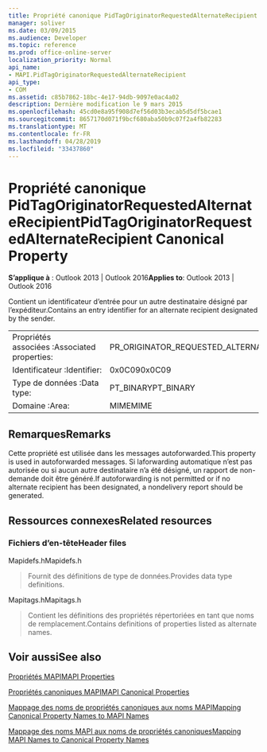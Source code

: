 ```yaml
---
title: Propriété canonique PidTagOriginatorRequestedAlternateRecipient
manager: soliver
ms.date: 03/09/2015
ms.audience: Developer
ms.topic: reference
ms.prod: office-online-server
localization_priority: Normal
api_name:
- MAPI.PidTagOriginatorRequestedAlternateRecipient
api_type:
- COM
ms.assetid: c85b7862-18bc-4e17-94db-9097e0ac4a02
description: Dernière modification le 9 mars 2015
ms.openlocfilehash: 45cd0e8a95f908d7ef56d03b3ecab5d5df5bcae1
ms.sourcegitcommit: 8657170d071f9bcf680aba50b9c07f2a4fb82283
ms.translationtype: MT
ms.contentlocale: fr-FR
ms.lasthandoff: 04/28/2019
ms.locfileid: "33437860"
---
```

# <a name="pidtagoriginatorrequestedalternaterecipient-canonical-property"></a><span data-ttu-id="15799-103">Propriété canonique PidTagOriginatorRequestedAlternateRecipient</span><span class="sxs-lookup"><span data-stu-id="15799-103">PidTagOriginatorRequestedAlternateRecipient Canonical Property</span></span>

  
  
<span data-ttu-id="15799-104">**S’applique à** : Outlook 2013 | Outlook 2016</span><span class="sxs-lookup"><span data-stu-id="15799-104">**Applies to**: Outlook 2013 | Outlook 2016</span></span> 
  
<span data-ttu-id="15799-105">Contient un identificateur d’entrée pour un autre destinataire désigné par l’expéditeur.</span><span class="sxs-lookup"><span data-stu-id="15799-105">Contains an entry identifier for an alternate recipient designated by the sender.</span></span>
  
|||
|:-----|:-----|
|<span data-ttu-id="15799-106">Propriétés associées :</span><span class="sxs-lookup"><span data-stu-id="15799-106">Associated properties:</span></span>  <br/> |<span data-ttu-id="15799-107">PR_ORIGINATOR_REQUESTED_ALTERNATE_RECIPIENT</span><span class="sxs-lookup"><span data-stu-id="15799-107">PR_ORIGINATOR_REQUESTED_ALTERNATE_RECIPIENT</span></span>  <br/> |
|<span data-ttu-id="15799-108">Identificateur :</span><span class="sxs-lookup"><span data-stu-id="15799-108">Identifier:</span></span>  <br/> |<span data-ttu-id="15799-109">0x0C09</span><span class="sxs-lookup"><span data-stu-id="15799-109">0x0C09</span></span>  <br/> |
|<span data-ttu-id="15799-110">Type de données :</span><span class="sxs-lookup"><span data-stu-id="15799-110">Data type:</span></span>  <br/> |<span data-ttu-id="15799-111">PT_BINARY</span><span class="sxs-lookup"><span data-stu-id="15799-111">PT_BINARY</span></span>  <br/> |
|<span data-ttu-id="15799-112">Domaine :</span><span class="sxs-lookup"><span data-stu-id="15799-112">Area:</span></span>  <br/> |<span data-ttu-id="15799-113">MIME</span><span class="sxs-lookup"><span data-stu-id="15799-113">MIME</span></span>  <br/> |
   
## <a name="remarks"></a><span data-ttu-id="15799-114">Remarques</span><span class="sxs-lookup"><span data-stu-id="15799-114">Remarks</span></span>

<span data-ttu-id="15799-115">Cette propriété est utilisée dans les messages autoforwarded.</span><span class="sxs-lookup"><span data-stu-id="15799-115">This property is used in autoforwarded messages.</span></span> <span data-ttu-id="15799-116">Si laforwarding automatique n’est pas autorisée ou si aucun autre destinataire n’a été désigné, un rapport de non-demande doit être généré.</span><span class="sxs-lookup"><span data-stu-id="15799-116">If autoforwarding is not permitted or if no alternate recipient has been designated, a nondelivery report should be generated.</span></span>
  
## <a name="related-resources"></a><span data-ttu-id="15799-117">Ressources connexes</span><span class="sxs-lookup"><span data-stu-id="15799-117">Related resources</span></span>

### <a name="header-files"></a><span data-ttu-id="15799-118">Fichiers d’en-tête</span><span class="sxs-lookup"><span data-stu-id="15799-118">Header files</span></span>

<span data-ttu-id="15799-119">Mapidefs.h</span><span class="sxs-lookup"><span data-stu-id="15799-119">Mapidefs.h</span></span>
  
> <span data-ttu-id="15799-120">Fournit des définitions de type de données.</span><span class="sxs-lookup"><span data-stu-id="15799-120">Provides data type definitions.</span></span>
    
<span data-ttu-id="15799-121">Mapitags.h</span><span class="sxs-lookup"><span data-stu-id="15799-121">Mapitags.h</span></span>
  
> <span data-ttu-id="15799-122">Contient les définitions des propriétés répertoriées en tant que noms de remplacement.</span><span class="sxs-lookup"><span data-stu-id="15799-122">Contains definitions of properties listed as alternate names.</span></span>
    
## <a name="see-also"></a><span data-ttu-id="15799-123">Voir aussi</span><span class="sxs-lookup"><span data-stu-id="15799-123">See also</span></span>



[<span data-ttu-id="15799-124">Propriétés MAPI</span><span class="sxs-lookup"><span data-stu-id="15799-124">MAPI Properties</span></span>](mapi-properties.md)
  
[<span data-ttu-id="15799-125">Propriétés canoniques MAPI</span><span class="sxs-lookup"><span data-stu-id="15799-125">MAPI Canonical Properties</span></span>](mapi-canonical-properties.md)
  
[<span data-ttu-id="15799-126">Mappage des noms de propriétés canoniques aux noms MAPI</span><span class="sxs-lookup"><span data-stu-id="15799-126">Mapping Canonical Property Names to MAPI Names</span></span>](mapping-canonical-property-names-to-mapi-names.md)
  
[<span data-ttu-id="15799-127">Mappage des noms MAPI aux noms de propriétés canoniques</span><span class="sxs-lookup"><span data-stu-id="15799-127">Mapping MAPI Names to Canonical Property Names</span></span>](mapping-mapi-names-to-canonical-property-names.md)

